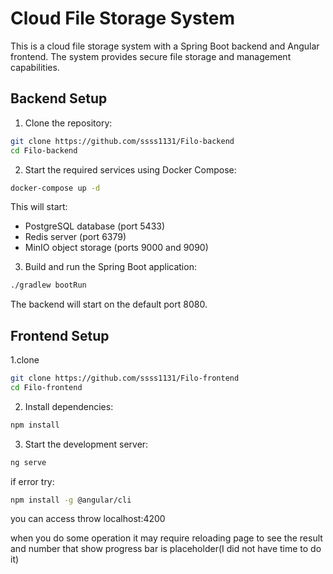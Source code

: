 # Cloud File Storage System

This is a cloud file storage system with a Spring Boot backend and Angular frontend. The system provides secure file storage and management capabilities.

## Backend Setup

1. Clone the repository:
```bash
git clone https://github.com/ssss1131/Filo-backend
cd Filo-backend
```

2. Start the required services using Docker Compose:
```bash
docker-compose up -d
```
This will start:
- PostgreSQL database (port 5433)
- Redis server (port 6379)
- MinIO object storage (ports 9000 and 9090)

3. Build and run the Spring Boot application:
```bash
./gradlew bootRun
```

The backend will start on the default port 8080.

## Frontend Setup

1.clone
```bash
git clone https://github.com/ssss1131/Filo-frontend
cd Filo-frontend
```

2. Install dependencies:
```bash
npm install
```

3. Start the development server:
```bash
ng serve
```
if error try:
```bash
npm install -g @angular/cli
```

you can access throw localhost:4200

when you do some operation it may require reloading page to see the result and number that show progress bar is placeholder(I did not have time to do it)
